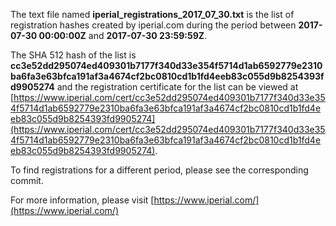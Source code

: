 The text file named **iperial_registrations_2017_07_30.txt** is the list of registration hashes created by iperial.com during the period between **2017-07-30 00:00:00Z** and **2017-07-30 23:59:59Z**.

The SHA 512 hash of the list is **cc3e52dd295074ed409301b7177f340d33e354f5714d1ab6592779e2310ba6fa3e63bfca191af3a4674cf2bc0810cd1b1fd4eeb83c055d9b8254393fd9905274** and the registration certificate for the list can be viewed at [https://www.iperial.com/cert/cc3e52dd295074ed409301b7177f340d33e354f5714d1ab6592779e2310ba6fa3e63bfca191af3a4674cf2bc0810cd1b1fd4eeb83c055d9b8254393fd9905274](https://www.iperial.com/cert/cc3e52dd295074ed409301b7177f340d33e354f5714d1ab6592779e2310ba6fa3e63bfca191af3a4674cf2bc0810cd1b1fd4eeb83c055d9b8254393fd9905274).

To find registrations for a different period, please see the corresponding commit.

For more information, please visit [https://www.iperial.com/](https://www.iperial.com/)

